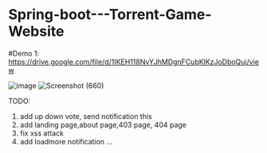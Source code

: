 # Spring-boot---Torrent-Game-Website
#Demo 1: https://drive.google.com/file/d/1IKEH118NvYJhMDgnFCubKlKzJoDboQuj/view

![image](https://user-images.githubusercontent.com/39910660/82773834-3f5e7400-9e6d-11ea-84ea-40371d7cd19f.png)
![Screenshot (660)](https://user-images.githubusercontent.com/39910660/81826604-2a770c00-9562-11ea-8dcb-ae47fee3c51e.png)



TODO:


1. add up down vote, send notification this
2. add landing page,about page,403 page, 404 page
3. fix xss attack
4. add loadmore notification
...
